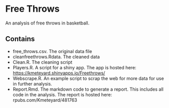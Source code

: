 # Free Throws

An analysis of free throws in basketball. 

## Contains
- free_throws.csv. The original data file
- cleanfreethrows.Rdata. The cleaned data
- Clean.R. The cleaning script
- Players.R. A script for a shiny app. The app is hosted here: https://kmeteyard.shinyapps.io/Freethrows/
- Webscrape.R. An example script to scrap the web for more data for use in further analysis.
- Report.Rmd. The markdown code to generate a report. This includes all code in the analysis. The report is hosted here: rpubs.com/Kmeteyard/481763

